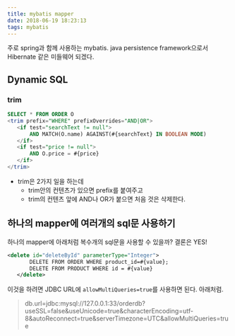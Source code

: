 ```yaml
---
title: mybatis mapper
date: 2018-06-19 18:23:13
tags: mybatis
---
```


 주로 spring과 함께 사용하는 mybatis. java persistence framework으로서 Hibernate 같은 미들웨어 되겠다.

 ## Dynamic SQL

 ### trim

 ```sql
 SELECT * FROM ORDER O
<trim prefix="WHERE" prefixOverrides="AND|OR">
    <if test="searchText != null">
        AND MATCH(O.name) AGAINST(#{searchText} IN BOOLEAN MODE)
    </if>
    <if test="price != null">
        AND O.price = #{price}
    </if>
</trim>
 ```

- trim은 2가지 일을 하는데
  - trim안의 컨텐츠가 있으면 prefix를 붙여주고
  - trim의 컨텐츠 앞에 AND나 OR가 붙으면 처음 것은 삭제한다.


 ## 하나의 mapper에 여러개의 sql문 사용하기

 하나의 mapper에 아래처럼 복수개의 sql문을 사용할 수 있을까? 결론은 YES!

 ```xml
 <delete id="deleteById" parameterType="Integer">
        DELETE FROM ORDER WHERE product_id=#{value};
        DELETE FROM PRODUCT WHERE id = #{value}
    </delete>
 ```

 이것을 하려면 JDBC URL에 `allowMultiQueries=true`를 사용하면 된다. 아래처럼.

 > db.url=jdbc:mysql://127.0.0.1:33/orderdb?useSSL=false&useUnicode=true&characterEncoding=utf-8&autoReconnect=true&serverTimezone=UTC&allowMultiQueries=true
